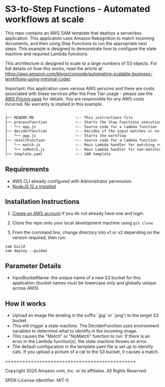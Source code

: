# S3-to-Step Functions - Automated workflows at scale

This repo contains an AWS SAM template that deploys a serverless application. This application uses Amazon Rekognition to match incoming documents, and then using Step Functions to run the appropriate next steps. This example is designed to demonstrate how to configure the state machine and required Lambda functions.

This architecture is designed to scale to a large numbers of S3 objects. For full details on how this works, read the article at: https://aws.amazon.com/blogs/compute/automating-scalable-business-workflows-using-minimal-code/.

Important: this application uses various AWS services and there are costs associated with these services after the Free Tier usage - please see the [AWS Pricing page](https://aws.amazon.com/pricing/) for details. You are responsible for any AWS costs incurred. No warranty is implied in this example.

```bash
.
├── README.MD                   <-- This instructions file
├── processFunction             <-- Starts the Step Functions execution
│   └── app.js                  <-- Source code for a lambda function
├── deciderFunction             <-- Decides if the input matches or not
│   └── app.js                  <-- Starts the workflow
├── resultFunction              <-- Source code for a lambda function
│   └── match.js                <-- Main Lambda handler for matching results
│   └── noMatch.js              <-- Main Lambda handler for non-matching results
├── template.yaml               <-- SAM template
```

## Requirements

* AWS CLI already configured with Administrator permission
* [NodeJS 12.x installed](https://nodejs.org/en/download/)

## Installation Instructions

1. [Create an AWS account](https://portal.aws.amazon.com/gp/aws/developer/registration/index.html) if you do not already have one and login.

1. Clone the repo onto your local development machine using `git clone`.

1. From the command line, change directory into v1 or v2 depending on the version required, then run:
```
sam build
sam deploy --guided
```

## Parameter Details

* InputBucketName: the unique name of a new S3 bucket for this application (bucket names must be lowercase only and globally unique across AWS)

## How it works

* Upload an image file (ending in the suffix '.jpg' or '.png') to the target S3 bucket.
* This will trigger a state machine. The DeciderFunction uses environment variables to determine what to identify in the incoming image.
* This causes the "Match" or "NoMatch" function to run. If there is an error in the Lambda function(s), the state machine throws an error.
* The default configuration in the template.yaml file is set up to identify cats. If you upload a picture of a cat to the S3 bucket, it causes a match.

==============================================

Copyright 2020 Amazon.com, Inc. or its affiliates. All Rights Reserved.

SPDX-License-Identifier: MIT-0
